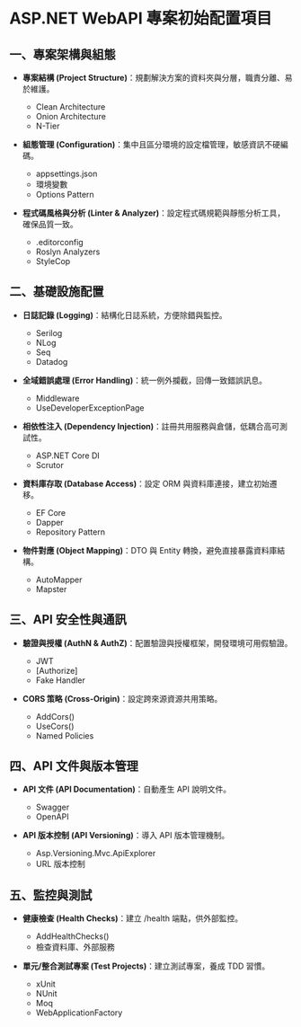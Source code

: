 # ASP.NET WebAPI 專案初始配置項目

## 一、專案架構與組態

- **專案結構 (Project Structure)**：規劃解決方案的資料夾與分層，職責分離、易於維護。

  - Clean Architecture
  - Onion Architecture
  - N-Tier

- **組態管理 (Configuration)**：集中且區分環境的設定檔管理，敏感資訊不硬編碼。

  - appsettings.json
  - 環境變數
  - Options Pattern

- **程式碼風格與分析 (Linter & Analyzer)**：設定程式碼規範與靜態分析工具，確保品質一致。
  - .editorconfig
  - Roslyn Analyzers
  - StyleCop

## 二、基礎設施配置

- **日誌記錄 (Logging)**：結構化日誌系統，方便除錯與監控。

  - Serilog
  - NLog
  - Seq
  - Datadog

- **全域錯誤處理 (Error Handling)**：統一例外攔截，回傳一致錯誤訊息。

  - Middleware
  - UseDeveloperExceptionPage

- **相依性注入 (Dependency Injection)**：註冊共用服務與倉儲，低耦合高可測試性。

  - ASP.NET Core DI
  - Scrutor

- **資料庫存取 (Database Access)**：設定 ORM 與資料庫連接，建立初始遷移。

  - EF Core
  - Dapper
  - Repository Pattern

- **物件對應 (Object Mapping)**：DTO 與 Entity 轉換，避免直接暴露資料庫結構。
  - AutoMapper
  - Mapster

## 三、API 安全性與通訊

- **驗證與授權 (AuthN & AuthZ)**：配置驗證與授權框架，開發環境可用假驗證。

  - JWT
  - [Authorize]
  - Fake Handler

- **CORS 策略 (Cross-Origin)**：設定跨來源資源共用策略。
  - AddCors()
  - UseCors()
  - Named Policies

## 四、API 文件與版本管理

- **API 文件 (API Documentation)**：自動產生 API 說明文件。

  - Swagger
  - OpenAPI

- **API 版本控制 (API Versioning)**：導入 API 版本管理機制。
  - Asp.Versioning.Mvc.ApiExplorer
  - URL 版本控制

## 五、監控與測試

- **健康檢查 (Health Checks)**：建立 /health 端點，供外部監控。

  - AddHealthChecks()
  - 檢查資料庫、外部服務

- **單元/整合測試專案 (Test Projects)**：建立測試專案，養成 TDD 習慣。
  - xUnit
  - NUnit
  - Moq
  - WebApplicationFactory
